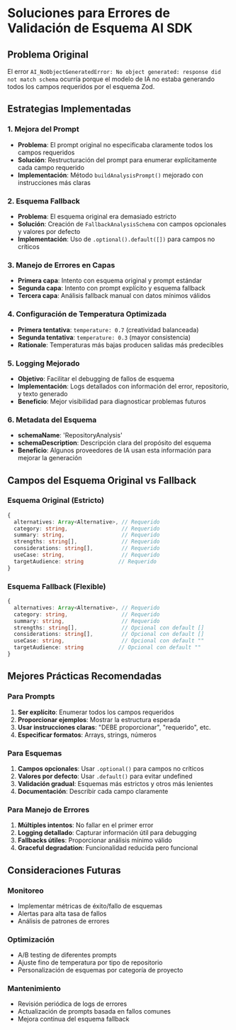 # Soluciones para Errores de Validación de Esquema AI SDK

## Problema Original
El error `AI_NoObjectGeneratedError: No object generated: response did not match schema` ocurría porque el modelo de IA no estaba generando todos los campos requeridos por el esquema Zod.

## Estrategias Implementadas

### 1. Mejora del Prompt
- **Problema**: El prompt original no especificaba claramente todos los campos requeridos
- **Solución**: Restructuración del prompt para enumerar explícitamente cada campo requerido
- **Implementación**: Método `buildAnalysisPrompt()` mejorado con instrucciones más claras

### 2. Esquema Fallback
- **Problema**: El esquema original era demasiado estricto
- **Solución**: Creación de `FallbackAnalysisSchema` con campos opcionales y valores por defecto
- **Implementación**: Uso de `.optional().default([])` para campos no críticos

### 3. Manejo de Errores en Capas
- **Primera capa**: Intento con esquema original y prompt estándar
- **Segunda capa**: Intento con prompt explícito y esquema fallback
- **Tercera capa**: Análisis fallback manual con datos mínimos válidos

### 4. Configuración de Temperatura Optimizada
- **Primera tentativa**: `temperature: 0.7` (creatividad balanceada)
- **Segunda tentativa**: `temperature: 0.3` (mayor consistencia)
- **Rationale**: Temperaturas más bajas producen salidas más predecibles

### 5. Logging Mejorado
- **Objetivo**: Facilitar el debugging de fallos de esquema
- **Implementación**: Logs detallados con información del error, repositorio, y texto generado
- **Beneficio**: Mejor visibilidad para diagnosticar problemas futuros

### 6. Metadata del Esquema
- **schemaName**: 'RepositoryAnalysis'
- **schemaDescription**: Descripción clara del propósito del esquema
- **Beneficio**: Algunos proveedores de IA usan esta información para mejorar la generación

## Campos del Esquema Original vs Fallback

### Esquema Original (Estricto)
```typescript
{
  alternatives: Array<Alternative>, // Requerido
  category: string,                 // Requerido
  summary: string,                  // Requerido
  strengths: string[],              // Requerido
  considerations: string[],         // Requerido
  useCase: string,                  // Requerido
  targetAudience: string           // Requerido
}
```

### Esquema Fallback (Flexible)
```typescript
{
  alternatives: Array<Alternative>, // Requerido
  category: string,                 // Requerido
  summary: string,                  // Requerido
  strengths: string[],              // Opcional con default []
  considerations: string[],         // Opcional con default []
  useCase: string,                  // Opcional con default ""
  targetAudience: string           // Opcional con default ""
}
```

## Mejores Prácticas Recomendadas

### Para Prompts
1. **Ser explícito**: Enumerar todos los campos requeridos
2. **Proporcionar ejemplos**: Mostrar la estructura esperada
3. **Usar instrucciones claras**: "DEBE proporcionar", "requerido", etc.
4. **Especificar formatos**: Arrays, strings, números

### Para Esquemas
1. **Campos opcionales**: Usar `.optional()` para campos no críticos
2. **Valores por defecto**: Usar `.default()` para evitar undefined
3. **Validación gradual**: Esquemas más estrictos y otros más lenientes
4. **Documentación**: Describir cada campo claramente

### Para Manejo de Errores
1. **Múltiples intentos**: No fallar en el primer error
2. **Logging detallado**: Capturar información útil para debugging
3. **Fallbacks útiles**: Proporcionar análisis mínimo válido
4. **Graceful degradation**: Funcionalidad reducida pero funcional

## Consideraciones Futuras

### Monitoreo
- Implementar métricas de éxito/fallo de esquemas
- Alertas para alta tasa de fallos
- Análisis de patrones de errores

### Optimización
- A/B testing de diferentes prompts
- Ajuste fino de temperatura por tipo de repositorio
- Personalización de esquemas por categoría de proyecto

### Mantenimiento
- Revisión periódica de logs de errores
- Actualización de prompts basada en fallos comunes
- Mejora continua del esquema fallback
